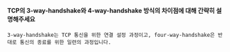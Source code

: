 #### TCP의 3-way-handshake와 4-way-handshake 방식의 차이점에 대해 간략히 설명해주세요

```
3-way-handshake는 TCP 통신을 위한 연결 설정 과정이고, four-way-handshake은 반대로 통신의 종료를 위한 일련의 과정입니다.
```



